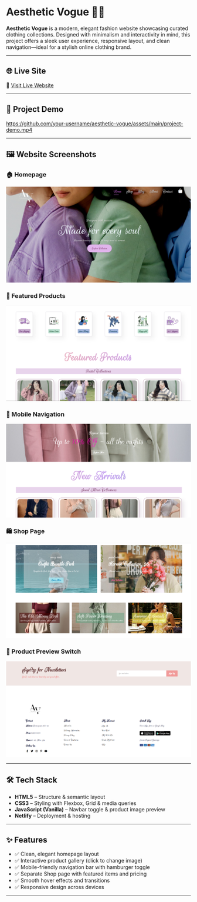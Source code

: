 # Aesthetic Vogue 👗✨

**Aesthetic Vogue** is a modern, elegant fashion website showcasing curated clothing collections. Designed with minimalism and interactivity in mind, this project offers a sleek user experience, responsive layout, and clean navigation—ideal for a stylish online clothing brand.

---

## 🌐 Live Site

🔗 [Visit Live Website](https://aesthetic-vogue.netlify.app)

---

## 🎥 Project Demo

https://github.com/your-username/aesthetic-vogue/assets/main/project-demo.mp4  


---

## 🖼️ Website Screenshots

### 🏠 Homepage
![Homepage](images/ss/1.png)

### 👗 Featured Products
![Products](images/ss/2.png)

### 📱 Mobile Navigation
![Mobile Menu](images/ss/3.png)

### 🛍️ Shop Page
![Shop Page](images/ss/4.png)

### 🎯 Product Preview Switch
![Product Preview](images/ss/5.png)

---

## 🛠 Tech Stack

- **HTML5** – Structure & semantic layout
- **CSS3** – Styling with Flexbox, Grid & media queries
- **JavaScript (Vanilla)** – Navbar toggle & product image preview
- **Netlify** – Deployment & hosting

---

## ✨ Features

- ✅ Clean, elegant homepage layout
- ✅ Interactive product gallery (click to change image)
- ✅ Mobile-friendly navigation bar with hamburger toggle
- ✅ Separate Shop page with featured items and pricing
- ✅ Smooth hover effects and transitions
- ✅ Responsive design across devices

---




